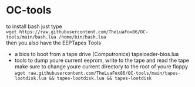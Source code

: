 # OC-tools
to install bash just type<br />
```wget https://raw.githubusercontent.com/TheLuaFox86/OC-tools/main/bash.lua /home/bin/bash.lua``` <br />
then you also have the EEPTapes Tools<br />
- a bios to boot from a tape drive (Computronics) tapeloader-bios.lua<br />
- tools to dump youre current eeprom, write to the tape and read the tape<br />
make sure to change youre current directory to the root of youre floppy
```wget raw.githubusercontent.com/TheLuaFox86/OC-tools/main/tapes-lootdisk.lua && tapes-lootdisk.lua && tapes-lootdisk```<br />

